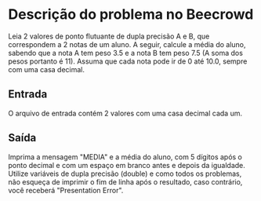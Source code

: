 # Descrição do problema no Beecrowd
Leia 2 valores de ponto flutuante de dupla precisão A e B, que correspondem a 2 notas de um aluno. A seguir, calcule a média do aluno, 
sabendo que a nota A tem peso 3.5 e a nota B tem peso 7.5 (A soma dos pesos portanto é 11). Assuma que cada nota pode ir de 0 até 10.0,
sempre com uma casa decimal.

## Entrada
O arquivo de entrada contém 2 valores com uma casa decimal cada um.

## Saída
Imprima a mensagem "MEDIA" e a média do aluno, com 5 dígitos após o ponto decimal e com um espaço em branco antes e depois da igualdade.
Utilize variáveis de dupla precisão (double) e como todos os problemas, não esqueça de imprimir o fim de linha após o resultado,
caso contrário, você receberá "Presentation Error".
